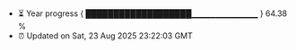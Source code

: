 - ⏳ Year progress { ███████████████████▁▁▁▁▁▁▁▁▁▁▁ } 64.38 %
- ⏰ Updated on Sat, 23 Aug 2025 23:22:03 GMT

